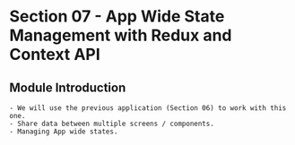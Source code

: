 # Section 07 - App Wide State Management with Redux and Context API

## Module Introduction

    - We will use the previous application (Section 06) to work with this one.
    - Share data between multiple screens / components.
    - Managing App wide states.
